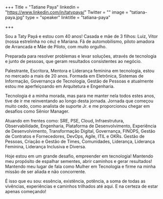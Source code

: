 +++
Title = "Tatiane Paya"
linkedin = "https://www.linkedin.com/in/tatypaya/" 
Twitter = ""
image = "tatiana-paya.jpg"
type = "speaker"
linktitle = "tatiana-paya"

+++

Sou a Taty Payá e estou com 40 anos! Casada e mãe de 3 filhos: Luiz, Vitor (nossa estrelinha no céu) e Mariana. Fã de automobilismo, piloto amadora de Arrancada e Mãe de Piloto, com muito orgulho.

Preparada para resolver problemas e levar soluções, através de tecnologia e junto de pessoas, que geram resultados consistentes ao negócio.

Palestrante, Escritora, Mentora e Liderança feminina em tecnologia, estou no mercado a mais de 20 anos. Formada em Eletrônica, Sistemas de Informação, Governança de Tecnologia, Gestão de Pessoas e atualmente estou me aperfeiçoando em Arquitetura e Engenharia.

Tecnologia é a minha morada, mas para me manter nela todos estes anos, tive de ir me reinventando ao longo desta jornada. Jornada que começou muito cedo, como analista de suporte Jr. e me proporcionou chegar em desafios como Sênior Manager.

Atuando em frentes como: SRE, PSE, Cloud, Infraestrutura, Observabilidade, Engenharia, Plataforma de Desenvolvimento, Experiência de Desenvolvimento, Transformação Digital, Governança, FINOPS, Gestão de Contratos e Fornecedores, DevOps, Agile, ITIL e OKRs. Gestão de Pessoas, Criação e Gestão de Times, Comunidades, Liderança, Liderança Feminina, Liderança Inclusiva e Diversa.

Hoje estou em um grande desafio, empreender em tecnologia! Mantendo meu propósito de espalhar sementes, abrir caminhos e gerar resultados! Mantendo meu lugar de fala como Mulher em Tecnologia e firme na minha missão de ser aliada e não concorrente.

É isso que eu sou: essência, existência, potência, a soma de todas as vivências, experiências e caminhos trilhados até aqui. E na certeza de estar apenas começando!
